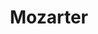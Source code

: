 ---
description: 钢琴练习。需要你根据乐谱依照正确的节奏点击屏幕上摹拟的钢琴按键。这个只能当游戏玩，千万不要用来考级。
layout: post
results:
- primaryGenreName: Music
  version: '1.9'
  artworkUrl100: http://a969.phobos.apple.com/us/r1000/087/Purple2/v4/4e/17/df/4e17df01-26d0-655e-8817-63caefcde037/mzl.zqfljvvt.png
  trackViewUrl: https://itunes.apple.com/cn/app/mozarter/id627463508?mt=8&uo=4
  artworkUrl60: http://a1368.phobos.apple.com/us/r1000/108/Purple/v4/e3/87/97/e38797b8-954b-b524-bb6e-a1c993709e61/Icon.png
  sellerName: Madcer Jiang
  supportedDevices:
  - iPad3G
  - iPhone5
  - iPhone4
  - iPadMini4G
  - iPadMini
  - iPadFourthGen
  - iPhone4S
  - iPodTouchFifthGen
  - iPodTouchThirdGen
  - iPad2Wifi
  - iPad23G
  - iPadFourthGen4G
  - iPhone-3GS
  - iPadThirdGen
  - iPadThirdGen4G
  - iPodTouchourthGen
  - iPadWifi
  genres:
  - 音乐
  - 游戏
  - 音乐
  - 模拟游戏
  trackName: Mozarter
  description: "Have you ever wanted to play the piano, but could not?\nHave
    you ever wanted to create music, but could not?\n\nMozarter is a music
    app that easily enables you to play and create music in seconds.  You
    can play Mozart's \"The Marriage of Figaro\" easily.  You can compose
    music by playing the piano and the music sheets fills up as you play.
    \ \n\nTo play the piano, select \"Tap Tap\" from the main menu, and then
    choose the various level of music you would like to play.  \n\nTo compose
    a music, select \"Compose\", and then choose the template or you can start
    from scratch (\"Select Blank\").  By selecting one of the templates, you
    can easily move the music notes up or down by sliding your finger while
    holding down a note.\n\nHave fun!  You will enjoy it."
  price: 0
  trackId: 627463508
  releaseDate: '2013-05-31T03:54:27Z'
  screenshotUrls:
  - http://a1.mzstatic.com/us/r1000/067/Purple2/v4/3f/3a/3b/3f3a3b91-0600-e3b8-7919-5092b0f2a014/mzl.ibyawlty.340x340-75.jpg
  - http://a2.mzstatic.com/us/r1000/069/Purple/v4/e2/d5/f6/e2d5f635-45ef-7382-4499-8a6ab29fa1ab/mzl.pawiibpi.340x340-75.jpg
  - http://a3.mzstatic.com/us/r1000/076/Purple/v4/d8/f5/18/d8f518f4-b463-f5f8-986f-7ea5dab415e8/mzl.imdnmoqo.340x340-75.jpg
  - http://a3.mzstatic.com/us/r1000/109/Purple2/v4/a3/22/24/a322244d-0c4b-e51c-80b3-8e136ff14a2c/mzl.dkgfrveq.340x340-75.jpg
  - http://a2.mzstatic.com/us/r1000/082/Purple2/v4/a1/8f/39/a18f3930-cb0a-148b-bbb2-c94ab7eef8ea/mzl.jqeiswic.340x340-75.jpg
  artistViewUrl: https://itunes.apple.com/cn/artist/visual-statement-llc/id378434324?uo=4
  primaryGenreId: 6011
  kind: software
  fileSizeBytes: '39776257'
  bundleId: com.vstatement.mozarter
  releaseNotes: Fixes various bugs
  trackContentRating: 4+
  artistName: Visual Statement, LLC
  trackCensoredName: Mozarter
  isGameCenterEnabled: false
  contentAdvisoryRating: 4+
  languageCodesISO2A:
  - EN
  features:
  - iosUniversal
  wrapperType: software
  artworkUrl512: http://a969.phobos.apple.com/us/r1000/087/Purple2/v4/4e/17/df/4e17df01-26d0-655e-8817-63caefcde037/mzl.zqfljvvt.png
  formattedPrice: 免费
  artistId: 378434324
  genreIds:
  - '6011'
  - '6014'
  - '7011'
  - '7015'
  currency: CNY
  ipadScreenshotUrls:
  - http://a3.mzstatic.com/us/r1000/068/Purple2/v4/c1/4d/c1/c14dc195-811f-283b-a068-40bc3a6870d6/mzl.nfkqdkrf.480x480-75.jpg
  - http://a1.mzstatic.com/us/r1000/112/Purple2/v4/8e/04/e2/8e04e234-08e6-fa47-04b7-a4dd24bd73e6/mzl.obfndvgf.480x480-75.jpg
  - http://a4.mzstatic.com/us/r1000/071/Purple/v4/ff/0d/68/ff0d68e3-aacc-cf0d-f8d4-4bf753006cb8/mzl.xokmzfax.480x480-75.jpg
  - http://a3.mzstatic.com/us/r1000/113/Purple2/v4/73/46/2e/73462e92-a974-5e19-4622-720420b7a812/mzl.hbbayxbn.480x480-75.jpg
  - http://a2.mzstatic.com/us/r1000/116/Purple2/v4/57/c3/00/57c30064-373d-b9f0-843f-944d54bc564a/mzl.jhodvaau.480x480-75.jpg
category: 音乐
tags: tag1
resultCount: 1
title: Mozarter

---